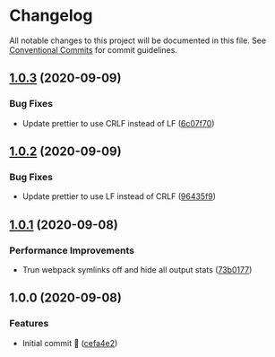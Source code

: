 # Changelog

All notable changes to this project will be documented in this file. See
[Conventional Commits](https://conventionalcommits.org) for commit guidelines.

## [1.0.3](https://github.com/michael-wolfenden/serverless-bundler/compare/v1.0.2...v1.0.3) (2020-09-09)


### Bug Fixes

* Update prettier to use CRLF instead of LF ([6c07f70](https://github.com/michael-wolfenden/serverless-bundler/commit/6c07f70c8b56d6e7e86600abf905322b306133e5))

## [1.0.2](https://github.com/michael-wolfenden/serverless-bundler/compare/v1.0.1...v1.0.2) (2020-09-09)

### Bug Fixes

- Update prettier to use LF instead of CRLF
  ([96435f9](https://github.com/michael-wolfenden/serverless-bundler/commit/96435f92eb0b86782553511a481d9561c06248a7))

## [1.0.1](https://github.com/michael-wolfenden/serverless-bundler/compare/v1.0.0...v1.0.1) (2020-09-08)

### Performance Improvements

- Trun webpack symlinks off and hide all output stats
  ([73b0177](https://github.com/michael-wolfenden/serverless-bundler/commit/73b017760f481ddcdc983017a56b64fbfa5f5236))

## 1.0.0 (2020-09-08)

### Features

- Initial commit 🎉
  ([cefa4e2](https://github.com/michael-wolfenden/serverless-bundler/commit/cefa4e2b4f7c314cec2ed4f5039c63db872067ad))
